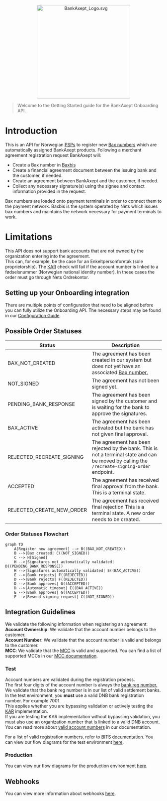 <p align="center">
<img alt="BankAxept_Logo.svg" src="../assets/images/bankaxept_logo.svg" width="300"/>
</p>

> Welcome to the Getting Started guide for the BankAxept
> Onboarding API.

# Introduction

This is an API for Norwegian [PSPs](dictionary.md) to register new [Bax numbers](dictionary.md) which are automatically assigned BankAxept products.
Following a merchant agreement registration request BankAxept will:

* Create a Bax number in [Baxbis](dictionary.md)
* Create a financial agreement document between the issuing bank and the customer, if needed.
* Create an agreement between BankAxept and the customer, if needed.
* Collect any necessary signature(s) using the signee and contact information provided in the request.

Bax numbers are loaded onto payment terminals in order to connect them to the payment network.
Baxbis is the system operated by Nets which issues bax numbers and
maintains the network necessary for payment terminals to work.

# Limitations
This API does not support bank accounts that are not owned by the organization entering into the agreement. <br/>
This can, for example, be the case for an Enkeltpersonforetak (sole proprietorship). The [KAR](dictionary.md) check will fail if the account number is linked to a fødselsnummer (Norwegian national identity number). In these cases the order must go through Nets Ordrekontor.

## Setting up your Onboarding integration

There are multiple points of configuration that need to be aligned before you can fully utilize the Onboarding API. The necessary steps may be found in our
[Configuration Guide](./configuration.md).

## Possible Order Statuses

| Status                     | Description                                                                                                                                   |
|----------------------------|-----------------------------------------------------------------------------------------------------------------------------------------------|
| BAX_NOT_CREATED            | The agreement has been created in our system but does not yet have an associated [Bax number.](dictionary.md)                                 |
| NOT_SIGNED                 | The agreement has not been signed yet.                                                                                                        |
| PENDING_BANK_RESPONSE      | The agreement has been signed by the customer and is waiting for the bank to approve the signatures.                                          |
| BAX_ACTIVE                 | The agreement has been activated but the bank has not given final approval.                                                                   |
| REJECTED_RECREATE_SIGNING  | The agreement has been rejected by the bank. This is not a terminal state and can be moved by calling the `/recreate-signing-order` endpoint. |
| ACCEPTED                   | The agreement has received final approval from the bank. This is a terminal state.                                                            |
| REJECTED_CREATE_NEW_ORDER  | The agreement has received final rejection This is a terminal state. A new order needs to be created.                                         |

### Order Statuses Flowchart

```mermaid
graph TD
    A[Register new agreement] --> B((BAX_NOT_CREATED))
    B -->|Bax created| C((NOT_SIGNED))
    C --> H[Signed]
    H -->|Signatures not automatically validated| D((PENDING_BANK_RESPONSE))
    H -->|Signatures automatically validated| E((BAX_ACTIVE))
    E -->|Bank rejects| F((REJECTED))
    D -->|Bank rejects| F((REJECTED))
    D -->|Bank approves| G((ACCEPTED))
    D -->|Automatic timeout| E((BAX_ACTIVE))
    E -->|Bank approves| G((ACCEPTED))
    F -->|Resend signing request| C((NOT_SIGNED))
```

## Integration Guidelines

We validate the following information when registering an agreement: <br/>
**Account Ownership**: We validate that the account number belongs to the customer. <br/>
**Account Number**: We validate that the account number is valid and belongs to the customer. <br/>
**MCC**: We validate that the [MCC](dictionary.md) is valid and supported. You can find a list of supported MCCs in our [MCC documentation](./mcc_codes.md).

### Test 
Account numbers are validated during the registration process. <br/> The first four digits of the account number is always the [bank reg number.](dictionary.md) <br/>
We validate that the bank reg number is in our list of valid settlement banks. <br/> 
In the test environment, you **must** use a valid DNB bank registration number. For example 7001. <br/> 
This applies whether you are bypassing validation or actively testing the [KAR](./dictionary.md) implementation. <br/> 
If you are testing the KAR implementation without bypassing validation, you must also use an organization number that is linked to a valid DNB account. You can read more about [valid account numbers](./valid_account_numbers.md) in our documentation. <br/>

For a list of valid registration numbers, refer to [BITS documentation](https://www.bits.no/document/iban/).
You can view our flow diagrams for the test environment [here](./test_flows.md).

### Production
You can view our flow diagrams for the production environment [here](./prod_flows.md). <br/>

## Webhooks
You can view more information about webhooks [here](./webhooks.md). <br/>
